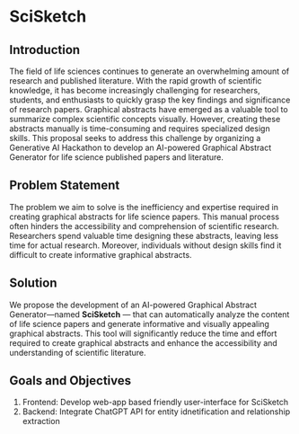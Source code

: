# SciSketch

## Introduction

The field of life sciences continues to generate an overwhelming amount of research and published literature. With the rapid growth of scientific knowledge, it has become increasingly challenging for researchers, students, and enthusiasts to quickly grasp the key findings and significance of research papers. Graphical abstracts have emerged as a valuable tool to summarize complex scientific concepts visually. However, creating these abstracts manually is time-consuming and requires specialized design skills. This proposal seeks to address this challenge by organizing a Generative AI Hackathon to develop an AI-powered Graphical Abstract Generator for life science published papers and literature.

## Problem Statement

The problem we aim to solve is the inefficiency and expertise required in creating graphical abstracts for life science papers. This manual process often hinders the accessibility and comprehension of scientific research. Researchers spend valuable time designing these abstracts, leaving less time for actual research. Moreover, individuals without design skills find it difficult to create informative graphical abstracts.


## Solution

We propose the development of an AI-powered Graphical Abstract Generator—named **SciSketch** — that can automatically analyze the content of life science papers and generate informative and visually appealing graphical abstracts. This tool will significantly reduce the time and effort required to create graphical abstracts and enhance the accessibility and understanding of scientific literature.

## Goals and Objectives

1.	Frontend: Develop web-app based friendly user-interface for SciSketch
2.	Backend: Integrate ChatGPT API for entity idnetification and relationship extraction

